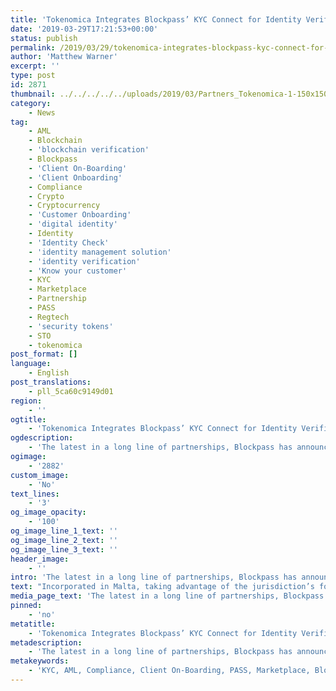 ```yaml
---
title: 'Tokenomica Integrates Blockpass’ KYC Connect for Identity Verification'
date: '2019-03-29T17:21:53+00:00'
status: publish
permalink: /2019/03/29/tokenomica-integrates-blockpass-kyc-connect-for-identity-verification
author: 'Matthew Warner'
excerpt: ''
type: post
id: 2871
thumbnail: ../../../../../uploads/2019/03/Partners_Tokenomica-1-150x150.jpg
category:
    - News
tag:
    - AML
    - Blockchain
    - 'blockchain verification'
    - Blockpass
    - 'Client On-Boarding'
    - 'Client Onboarding'
    - Compliance
    - Crypto
    - Cryptocurrency
    - 'Customer Onboarding'
    - 'digital identity'
    - Identity
    - 'Identity Check'
    - 'identity management solution'
    - 'identity verification'
    - 'Know your customer'
    - KYC
    - Marketplace
    - Partnership
    - PASS
    - Regtech
    - 'security tokens'
    - STO
    - tokenomica
post_format: []
language:
    - English
post_translations:
    - pll_5ca60c9149d01
region:
    - ''
ogtitle:
    - 'Tokenomica Integrates Blockpass’ KYC Connect for Identity Verification'
ogdescription:
    - 'The latest in a long line of partnerships, Blockpass has announced today that Tokenomica will be integrating Blockpass’ unique KYC Connect solution to simplify and expedite the process of onboarding new customers. Tokenomica’s Virtual Financial Asset (VFA) exchange and Security Token Issuance Platform require a robust and compliant KYC process, which Blockpass is providing with its identity verification service. Further developments and promotions of this partnership will be announced at a future date.'
ogimage:
    - '2882'
custom_image:
    - 'No'
text_lines:
    - '3'
og_image_opacity:
    - '100'
og_image_line_1_text: ''
og_image_line_2_text: ''
og_image_line_3_text: ''
header_image:
    - ''
intro: 'The latest in a long line of partnerships, Blockpass has announced today that Tokenomica will be integrating Blockpass’ unique KYC Connect solution to simplify and expedite the process of onboarding new customers. Tokenomica’s Virtual Financial Asset (VFA) exchange and Security Token Issuance Platform require a robust and compliant KYC process, which Blockpass is providing with its identity verification service. Further developments and promotions of this partnership will be announced at a future date.'
text: "Incorporated in Malta, taking advantage of the jurisdiction’s forward-thinking approach to cryptocurrencies and blockchain technology, <a href=\"https://tokenomica.com/\">Tokenomica</a> operates a regulated and licensed crypto-exchange business, under the transitory period acknowledged by the regulators in Malta, which will become fully regulated and licensed in due course, providing both crypto-to-crypto and crypto-to-fiat options. Tokenomica, which is built on top of the <a href=\"https://wavesplatform.com/\">Waves</a> blockchain, carries out extensive checks on the VFAs it lists to ensure only the highest quality tokens are listed for trading. The company recently launched the Beta version of its Security Token Issuance Platform, which provides fully compliant solutions for <a href=\"https://www.blockpass.org/2019/05/25/what-is-a-security-token-and-a-security-token-offering/\">Security Token Offerings</a> and offers an automatic tool which can be used to design security tokens by following a simple step-by-step process.\r\n\r\nBlockpass is digital identity application and service which puts the user back in control of their personal data. Blockpass provides a streamlined and cost-effective user onboarding process for regulated industries and any kind of online service. From the Blockpass Application, users can create, store, and manage, data-secure digital identity that can be used for an entire ecosystem of services or token purchase. Blockpass is supporting the development and use of STOs through its identity verification platform as well as by hosting a number of meet ups and events throughout the year that will focus on this topic - see the Blockpass website for more details.\r\n\r\n“We are excited to announce this new partnership with Tokenomica.” said Adam Vaziri, CEO of Blockpass. “Regulated and reliable exchanges are vital to realise the benefits that cryptocurrencies and blockchain bring, and STOs are increasingly becoming an integral part of these ecosystems as they revolutionise the way we conduct business. In working with other companies in the field of STOs, we are developing an important area in the blockchain and cryptocurrency space, and we look forward to working with Tokenomica to provide simple, secure and compliant access to both exchanges and STOs.”\r\n\r\n“Blockpass is a new word in compliance, and we are immensely pleased to use this technology in our product”, said Artem Tolkachev, Tokenomica’s Founder and CEO. “What makes Blockpass unique is that it provides added value to users. The use of traditional KYC providers is essentially a burden for them: it is necessary to provide the same documents over and over again every time they want to use a new service. The Blockpass technology allows them to create a single KYC ID which is then stored exclusively on the user's device and which they can use for all the services connected to the Blockpass. This is an ideal solution for ecosystem products such as Tokenomica”.\r\n\r\nBlockpass has continued to expand its uses and features in recent months, inaugurating the Blockpass Identity Lab in partnership with Edinburgh Napier University in September, while continuing to develop its digital identity protocol with continuous releases and updates. Blockpass most recently joined the Open Identity Exchange (OIX), and announced the integration of its <a href=\"http://www.blockpass.org/kyc\">KYC Connect</a> solution with other services including ethecal, Legacy Trust and Ethfinex. The Blockpass App is available from the App Store and Google Play."
media_page_text: 'The latest in a long line of partnerships, Blockpass has announced today that Tokenomica will be integrating Blockpass’ unique KYC Connect solution to simplify and expedite the process of onboarding new customers. Tokenomica’s Virtual Financial Asset (VFA) exchange and Security Token Issuance Platform require a robust and compliant KYC process, which Blockpass is providing with its identity verification service. Further developments and promotions of this partnership will be announced at a future date.'
pinned:
    - 'no'
metatitle:
    - 'Tokenomica Integrates Blockpass’ KYC Connect for Identity Verification'
metadescription:
    - 'The latest in a long line of partnerships, Blockpass has announced today that Tokenomica will be integrating Blockpass’ unique KYC Connect solution to simplify and expedite the process of onboarding new customers. Tokenomica’s Virtual Financial Asset (VFA) exchange and Security Token Issuance Platform require a robust and compliant KYC process, which Blockpass is providing with its identity verification service. Further developments and promotions of this partnership will be announced at a future date.'
metakeywords:
    - 'KYC, AML, Compliance, Client On-Boarding, PASS, Marketplace, Blockpass, Identity, Identity Verification, Customer Onboarding, Digital identity, identity management solution, Identity Verification, Know your customer, regtech, security tokens, sto, blockchain verification, partnership, tokenomica, identity check, client onboarding, cryptocurrency, blockchain, crypto'
---
```

<!DOCTYPE html PUBLIC "-//W3C//DTD HTML 4.0 Transitional//EN" "http://www.w3.org/TR/REC-html40/loose.dtd">
<?xml encoding="UTF-8">
